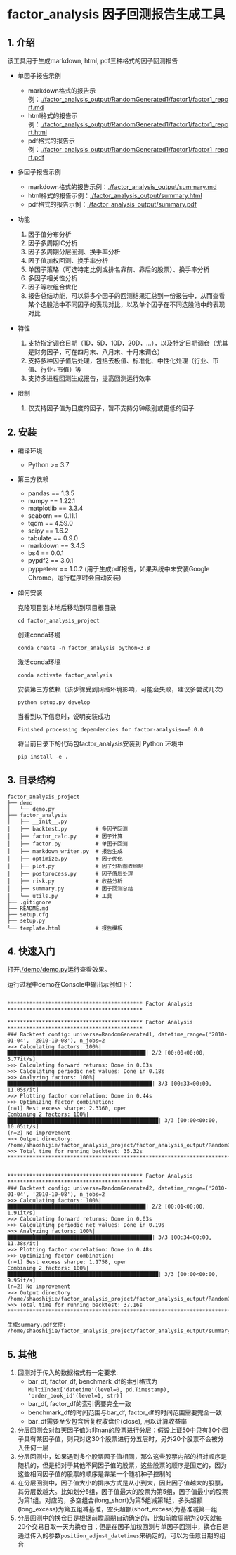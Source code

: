 # factor_analysis 因子回测报告生成工具

## 1. 介绍
该工具用于生成markdown, html, pdf三种格式的因子回测报告

- 单因子报告示例
    - markdown格式的报告示例：[./factor_analysis_output/RandomGenerated1/factor1/factor1_report.md](./factor_analysis_output/RandomGenerated1/factor1/factor1_report.md)
    - html格式的报告示例：[./factor_analysis_output/RandomGenerated1/factor1/factor1_report.html](./factor_analysis_output/RandomGenerated1/factor1/factor1_report.html)
    - pdf格式的报告示例：[./factor_analysis_output/RandomGenerated1/factor1/factor1_report.pdf](./factor_analysis_output/RandomGenerated1/factor1/factor1_report.pdf)

- 多因子报告示例
    - markdown格式的报告示例：[./factor_analysis_output/summary.md](./factor_analysis_output/summary.md)
    - html格式的报告示例：[./factor_analysis_output/summary.html](./factor_analysis_output/summary.html)
    - pdf格式的报告示例：[./factor_analysis_output/summary.pdf](./factor_analysis_output/summary.pdf)


- 功能

    1. 因子值分布分析
    2. 因子多周期IC分析
    3. 因子多周期分层回测、换手率分析
    4. 因子值加权回测、换手率分析
    5. 单因子策略（可选特定比例或排名靠前、靠后的股票）、换手率分析
    6. 多因子相关性分析
    7. 因子等权组合优化
    8. 报告总结功能，可以将多个因子的回测结果汇总到一份报告中，从而查看某个选股池中不同因子的表现对比，以及单个因子在不同选股池中的表现对比

- 特性
    1. 支持指定调仓日期（1D，5D，10D，20D，...），以及特定日期调仓（尤其是财务因子，可在四月末、八月末、十月末调仓）
    2. 支持多种因子值后处理，包括去极值、标准化、中性化处理（行业、市值、行业+市值）等
    3. 支持多进程回测生成报告，提高回测运行效率
    <!-- 4. 对于用于生成因子的底层特征如开高低收量等，使用共享内存，从而避免当底层特征数量过多或进程数过多时，内存占用过大的问题 -->

- 限制
    1. 仅支持因子值为日度的因子，暂不支持分钟级别或更低的因子


## 2. 安装
- 编译环境
    - Python >= 3.7

- 第三方依赖
    - pandas == 1.3.5
    - numpy == 1.22.1
    - matplotlib == 3.3.4
    - seaborn == 0.11.1
    - tqdm == 4.59.0
    - scipy == 1.6.2
    - tabulate == 0.9.0
    - markdown == 3.4.3
    - bs4 == 0.0.1
    - pypdf2 == 3.0.1
    - pyppeteer == 1.0.2 (用于生成pdf报告，如果系统中未安装Google Chrome，运行程序时会自动安装)

- 如何安装

    克隆项目到本地后移动到项目根目录
    ```shell
    cd factor_analysis_project
    ```
    创建conda环境
    ```shell
    conda create -n factor_analysis python=3.8
    ```
    激活conda环境
    ```shell
    conda activate factor_analysis
    ```
    安装第三方依赖（该步骤受到网络环境影响，可能会失败，建议多尝试几次）
    ```shell
    python setup.py develop
    ```
    当看到以下信息时，说明安装成功
    ```shell
    Finished processing dependencies for factor-analysis==0.0.0
    ```
    将当前目录下的代码包factor_analysis安装到 Python 环境中
    ```shell
    pip install -e .
    ```

## 3. 目录结构
```
factor_analysis_project
├── demo
│   └── demo.py
├── factor_analysis
│   ├── __init__.py
│   ├── backtest.py         # 多因子回测
│   ├── factor_calc.py      # 因子计算
│   ├── factor.py           # 单因子回测
│   ├── markdown_writer.py  # 报告生成
│   ├── optimize.py         # 因子优化
│   ├── plot.py             # 因子分析图表绘制
│   ├── postprocess.py      # 因子值后处理
│   ├── risk.py             # 收益分析
│   ├── summary.py          # 因子回测总结
│   └── utils.py            # 工具
├── .gitignore
├── README.md
├── setup.cfg
├── setup.py
└── template.html           # 报告模板
```



## 4. 快速入门

打开[./demo/demo.py](./demo/demo.py)运行查看效果。

运行过程中demo在Console中输出示例如下：
```

******************************************* Factor Analysis *******************************************

******************************************* Factor Analysis *******************************************
### Backtest config: universe=RandomGenerated1, datetime_range=('2010-01-04', '2010-10-08'), n_jobs=2
>>> Calculating factors: 100%|████████████████████████████████████████████| 2/2 [00:00<00:00,  5.77it/s]
>>> Calculating forward returns: Done in 0.03s
>>> Calculating periodic net values: Done in 0.18s
>>> Analyzing factors: 100%|██████████████████████████████████████████████| 3/3 [00:33<00:00, 11.05s/it]
>>> Plotting factor correlation: Done in 0.44s
>>> Optimizing factor combination:
(n=1) Best excess sharpe: 2.3360, open
Combining 2 factors: 100%|████████████████████████████████████████████████| 3/3 [00:00<00:00, 10.05it/s]
(n=2) No improvement
>>> Output directory: /home/shaoshijie/factor_analysis_project/factor_analysis_output/RandomGenerated1
>>> Total time for running backtest: 35.32s
********************************************************************************************************


******************************************* Factor Analysis *******************************************
### Backtest config: universe=RandomGenerated2, datetime_range=('2010-01-04', '2010-10-08'), n_jobs=2
>>> Calculating factors: 100%|████████████████████████████████████████████| 2/2 [00:01<00:00,  1.91it/s]
>>> Calculating forward returns: Done in 0.03s
>>> Calculating periodic net values: Done in 0.19s
>>> Analyzing factors: 100%|██████████████████████████████████████████████| 3/3 [00:34<00:00, 11.38s/it]
>>> Plotting factor correlation: Done in 0.48s
>>> Optimizing factor combination:
(n=1) Best excess sharpe: 1.1758, open
Combining 2 factors: 100%|████████████████████████████████████████████████| 3/3 [00:00<00:00,  9.95it/s]
(n=2) No improvement
>>> Output directory: /home/shaoshijie/factor_analysis_project/factor_analysis_output/RandomGenerated2
>>> Total time for running backtest: 37.16s
********************************************************************************************************

生成summary.pdf文件: /home/shaoshijie/factor_analysis_project/factor_analysis_output/summary.pdf
```

## 5. 其他

1. 回测对于传入的数据格式有一定要求:
    - bar_df, factor_df, benchmark_df的索引格式为
    ```MultiIndex['datetime'(level=0, pd.Timestamp), 'order_book_id'(level=1, str)]```
    - bar_df, factor_df的索引需要完全一致
    - benchmark_df的时间范围与bar_df, factor_df的时间范围需要完全一致
    - bar_df需要至少包含后复权收盘价(close), 用以计算收益率
2. 分层回测会对每天因子值为非nan的股票进行分层：假设上证50中只有30个因子具有某因子值，则只对这30个股票进行分五层时，另外20个股票不会被分入任何一层
3. 分层回测中，如果遇到多个股票因子值相同，那么这些股票内部的相对顺序是随机的，但是相对于其他不同因子值的股票，这些股票的顺序是固定的，因为这些相同因子值的股票的顺序是靠某一个随机种子控制的
4. 在分层回测中，因子值大小的排序方式是从小到大，因此因子值越大的股票，其分层数越大。比如划分5组，因子值最大的股票为第5组，因子值最小的股票为第1组。对应的，多空组合(long_short)为第5组减第1组，多头超额(long_excess)为第五组减基准，空头超额(short_excess)为基准减第一组
5. 分层回测中的换仓日是根据前瞻周期自动确定的，比如前瞻周期为20天就每20个交易日取一天为换仓日；但是在因子加权回测与单因子回测中，换仓日是通过传入的参数```position_adjust_datetimes```来确定的，可以为任意日期的组合

